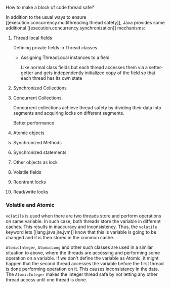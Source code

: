 
How to make a block of code thread safe?

In addition to the usual ways to ensure [[execution.concurrency.multithreading.thread safety]], Java provides some additional [[execution.concurrency.synchronization]] mechanisms:

1. Thread local fields

    Defining private fields in Thread classes

    - Assigning ThreadLocal instances to a field

        Like normal class fields but each thread accesses them via a setter-getter and gets independently initialized copy of the field so that each thread has its own state

2. Synchronized Collections
3. Concurrent Collections

    Concurrent collections achieve thread safety by dividing their data into segments and acquiring locks on different segments.

    Better performance

4. Atomic objects
5. Synchronized Methods
6. Synchronized statements
7. Other objects as lock
8. Volatile fields
9. Reentrant locks
10. Read/write locks

### Volatile and Atomic 

`volatile` is used when there are two threads store and perform operations on same variable. In such case, both threads store the variable in different caches. This results in inaccuracy and inconsistency. Thus, the `volatile` keyword lets [[lang.java.jre.jvm]] know that this is variable is going to be changed and it is then stored in the common cache.

`AtomicInteger`, `AtomicLong` and other such classes are used in a similar situation to above, where the threads are accessing and performing some operation on a variable. If we don't define the variable as Atomic, it might happen that the second thread accesses the variable before the first thread is done performing operation on it. This causes inconsistency in the data. The `AtomicInteger` makes the integer thread safe by not letting any other thread access until one thread is done.

